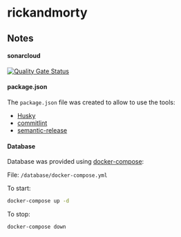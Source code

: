 # rickandmorty


## Notes

#### sonarcloud
[![Quality Gate Status](https://sonarcloud.io/api/project_badges/measure?project=rickandmorty&metric=alert_status)](https://sonarcloud.io/summary/new_code?id=rickandmorty)

#### package.json
The `package.json` file was created to allow to use the tools:
- [Husky](https://typicode.github.io/husky/#/)
- [commitlint](https://commitlint.js.org/#/)
- [semantic-release](https://github.com/semantic-release/semantic-release#readme)

#### Database

Database was provided using [docker-compose](https://docs.docker.com/compose/):

File: `/database/docker-compose.yml`

To start: 
```bash
docker-compose up -d
```

To stop: 
```bash
docker-compose down
```

